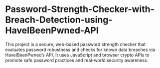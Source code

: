 # Password-Strength-Checker-with-Breach-Detection-using-HaveIBeenPwned-API
This project is a secure, web-based password strength checker that evaluates password robustness and checks for known data breaches via HaveIBeenPwned’s API. It uses JavaScript and browser crypto APIs to promote safe password practices and real-world security awareness.
